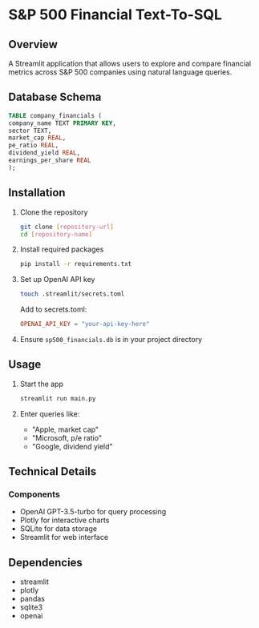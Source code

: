 # S&P 500 Financial Text-To-SQL

## Overview
A Streamlit application that allows users to explore and compare financial metrics across S&P 500 companies using natural language queries.

## Database Schema
 ```sql
TABLE company_financials (
company_name TEXT PRIMARY KEY,
sector TEXT,
market_cap REAL,
pe_ratio REAL,
dividend_yield REAL,
earnings_per_share REAL
);
```

## Installation

1. Clone the repository
    ```bash
    git clone [repository-url]
    cd [repository-name]
    ```

2. Install required packages
    ```bash
    pip install -r requirements.txt
    ```

3. Set up OpenAI API key
    ```bash
    touch .streamlit/secrets.toml
    ```
    Add to secrets.toml:
    ```toml
    OPENAI_API_KEY = "your-api-key-here"
    ```

4. Ensure `sp500_financials.db` is in your project directory

## Usage

1. Start the app
    ```bash
    streamlit run main.py
    ```

2. Enter queries like:
    - "Apple, market cap"
    - "Microsoft, p/e ratio"
    - "Google, dividend yield"

## Technical Details

### Components
- OpenAI GPT-3.5-turbo for query processing
- Plotly for interactive charts
- SQLite for data storage
- Streamlit for web interface

## Dependencies
- streamlit
- plotly
- pandas
- sqlite3
- openai